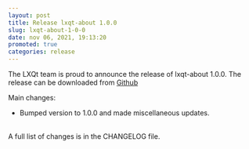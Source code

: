 ```yaml
---
layout: post
title: Release lxqt-about 1.0.0
slug: lxqt-about-1-0-0
date: nov 06, 2021, 19:13:20
promoted: true
categories: release
---
```

The LXQt team is proud to announce the release of lxqt-about 1.0.0.
The release can be downloaded from [Github](https://github.com/lxqt/lxqt-about/releases)

Main changes:

 * Bumped version to 1.0.0 and made miscellaneous updates.


<br/>
A full list of changes is in the CHANGELOG file.
<br/>
